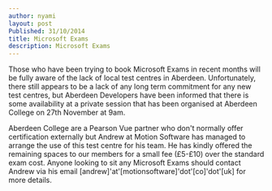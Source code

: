 ```yaml
---
author: nyami
layout: post
Published: 31/10/2014
title: Microsoft Exams
description: Microsoft Exams
---
```


Those who have been trying to book Microsoft Exams in recent months will be fully aware of the lack of local test centres in Aberdeen.  Unfortunately, there still appears to be a lack of any long term commitment for any new test centres, but Aberdeen Developers have been informed that there is some availability at a private session that has been organised at Aberdeen College on 27th November at 9am.

Aberdeen College are a Pearson Vue partner who don't normally offer certification externally but Andrew at Motion Software has managed to arrange the use of this test centre for his team. He has kindly offered the remaining spaces to our members for a small fee (£5-£10) over the standard exam cost. Anyone looking to sit any Microsoft Exams should contact Andrew via his email [andrew]'at'[motionsoftware]'dot'[co]'dot'[uk] for more details.
